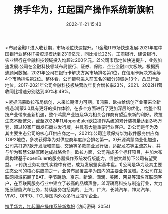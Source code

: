 ﻿---
title: 携手华为，扛起国产操作系统新旗帜
date: 2022-11-21 15:40
tags:
- 软通动力
updated: 1970-01-01 08:00:00
---

➢布局金融IT进入收获期，市场地位快速提升。1)金融IT市场快速发展:2021年度中国银行业整体IT投资规模达到2319亿元，同比增长22%，工商银行、建设银行、农业银行在金融科技领域投入均超过200亿元。2)公司市场地位快速提升，业务加速发展:公司在金融科技领域布局银行、证券、保险、企业金融四大板块。根据赛迪顾问数据，2021年公司在银行卡解决方案市场排名第1位，在信用卡解决方案等4个市场排名第2位。整体看，公司能够进入前五名的细分领域达13个，凸显行业地位。2017-2021年公司金融科技板块营收年复合增长率23%，2021、2022H1营收同比增速分别达到40%和49%。
<!-- more -->
➢紧抓鸿蒙欧拉布局信创，未来长期潜力可期。1)鸿蒙、欧拉给信创产业带来全新机遇:鸿蒙3.0具有更好的操作体验，在多个方面进行了更加深层的优化，给整个科技产业带来全新机遇，整个鸿蒙产业链及华为相关合作商有望迎来新的利好。欧拉生态不断繁荣，截至2022年11月openEuler欧拉操作系统的累计装机量达到245万套，超过10家厂商发布商业发行版，并具有大量重要行业客户。2)公司是华为及其主要生态公司的核心IT供应商之一，2021年公司连续保持华为软件服务供应商TOP2地位，多次获得华为对供应商年度综合排名第一。3)开源鸿蒙商业化加速，公司共打造7款开发版和商显、交通等多款商业发行版，适配龙芯等主流芯片，并与华为智慧公路军团达成战略合作。欧拉方面，公司完成多个标杆项目，并加大布局构建基于openEuler的服务器操作系统发行版能力，信创大趋势下公司有望受益。
➢传统业务功底扎实稳中有进，成为发展坚实基本盘。1)公司是华为及其主要生态公司的核心供应商之一，业务布局覆盖华为国内的主要业务区域。2)公司在互联网领域拓展了BAT、字节跳动、京东、新浪、滴滴、美团、网易等知名互联网客户，在互联网服务行业中建立了较高的品牌声誉。3)深耕高科技与制造行业，大力拓展智能汽车业务，持续服务包括美的、上汽、广汽、长城汽车、神龙汽车、VIVO、OPPO、TCL等国内外众多行业领军企业。

[携手华为，扛起国产操作系统新旗帜](https://url12.ctfile.com/f/3948612-729645888-bbce73?p=3054)
(访问密码: 3054)
